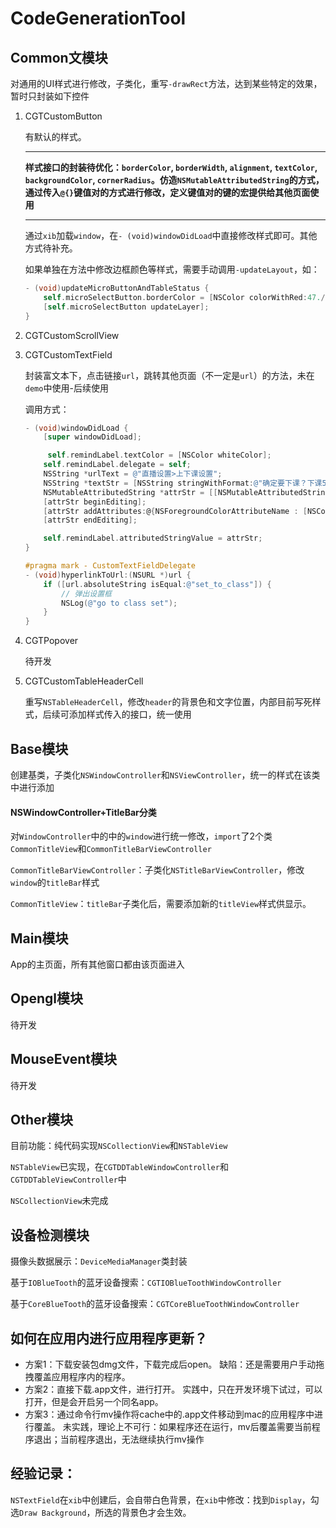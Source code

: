# CodeGenerationTool

## Common文模块

对通用的UI样式进行修改，子类化，重写`-drawRect`方法，达到某些特定的效果，暂时只封装如下控件

1. CGTCustomButton

   有默认的样式。

   ------

   **样式接口的封装待优化：`borderColor`, `borderWidth`, `alignment`, `textColor`, `backgroundColor`, `cornerRadius`。仿造`NSMutableAttributedString`的方式，通过传入`@{}`键值对的方式进行修改，定义键值对的键的宏提供给其他页面使用**

   ------

   通过`xib`加载`window`，在`- (void)windowDidLoad`中直接修改样式即可。其他方式待补充。

   如果单独在方法中修改边框颜色等样式，需要手动调用`-updateLayout`，如：

   ```objective-c
   - (void)updateMicroButtonAndTableStatus {
       self.microSelectButton.borderColor = [NSColor colorWithRed:47./256 green:154./256 blue:255./256 alpha:1.];
       [self.microSelectButton updateLayer];
   }
   ```

   

2. CGTCustomScrollView

3. CGTCustomTextField

   封装富文本下，点击链接`url`，跳转其他页面（不一定是`url`）的方法，未在`demo`中使用-后续使用

   调用方式：

   ```objective-c
   - (void)windowDidLoad {
       [super windowDidLoad];
   
     	self.remindLabel.textColor = [NSColor whiteColor];
       self.remindLabel.delegate = self;
       NSString *urlText = @"直播设置>上下课设置";
       NSString *textStr = [NSString stringWithFormat:@"确定要下课？下课5分钟后将自动结束课堂。如要修改时 间，请先前往%@进行修改", urlText];
       NSMutableAttributedString *attrStr = [[NSMutableAttributedString alloc] initWithString:textStr];
       [attrStr beginEditing];
       [attrStr addAttributes:@{NSForegroundColorAttributeName : [NSColor colorWithRed:47./256 green:154./256 blue:255./256 alpha:1.f], NSLinkAttributeName : [NSURL URLWithString : @"set_to_class"]} range:[textStr rangeOfString:urlText]];
       [attrStr endEditing];
   
       self.remindLabel.attributedStringValue = attrStr;
   }
   
   #pragma mark - CustomTextFieldDelegate
   - (void)hyperlinkToUrl:(NSURL *)url {
       if ([url.absoluteString isEqual:@"set_to_class"]) {
           // 弹出设置框
           NSLog(@"go to class set");
       }
   }
   
   ```

   

4. CGTPopover

   待开发

5. CGTCustomTableHeaderCell

   重写`NSTableHeaderCell`，修改`header`的背景色和文字位置，内部目前写死样式，后续可添加样式传入的接口，统一使用

## Base模块

创建基类，子类化`NSWindowController`和`NSViewController`，统一的样式在该类中进行添加

#### NSWindowController+TitleBar分类

对`WindowController`中的中的`window`进行统一修改，`import`了2个类`CommonTitleView`和`CommonTitleBarViewController`

`CommonTitleBarViewController`：子类化`NSTitleBarViewController`，修改`window`的`titleBar`样式

`CommonTitleView`：`titleBar`子类化后，需要添加新的`titleView`样式供显示。

## Main模块

App的主页面，所有其他窗口都由该页面进入

## Opengl模块

待开发

## MouseEvent模块

待开发

## Other模块

目前功能：纯代码实现`NSCollectionView`和`NSTableView`

`NSTableView`已实现，在`CGTDDTableWindowController`和`CGTDDTableViewController`中

`NSCollectionView`未完成

## 设备检测模块

摄像头数据展示：`DeviceMediaManager`类封装

基于`IOBlueTooth`的蓝牙设备搜索：`CGTIOBlueToothWindowController`

基于`CoreBlueTooth`的蓝牙设备搜索：`CGTCoreBlueToothWindowController`


## 如何在应用内进行应用程序更新？

- 方案1：下载安装包dmg文件，下载完成后open。
  缺陷：还是需要用户手动拖拽覆盖应用程序内的程序。
- 方案2：直接下载.app文件，进行打开。
  实践中，只在开发环境下试过，可以打开，但是会开启另一个同名app。
- 方案3：通过命令行mv操作将cache中的.app文件移动到mac的应用程序中进行覆盖。
  未实践，理论上不可行：如果程序还在运行，mv后覆盖需要当前程序退出；当前程序退出，无法继续执行mv操作
  
  

## 经验记录：

`NSTextField`在`xib`中创建后，会自带白色背景，在`xib`中修改：找到`Display`，勾选`Draw Background`，所选的背景色才会生效。